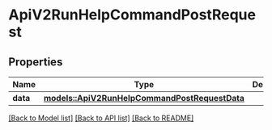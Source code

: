 # ApiV2RunHelpCommandPostRequest

## Properties

Name | Type | Description | Notes
------------ | ------------- | ------------- | -------------
**data** | [**models::ApiV2RunHelpCommandPostRequestData**](_api_v2_run_help_command_post_request_data.md) |  | 

[[Back to Model list]](../README.md#documentation-for-models) [[Back to API list]](../README.md#documentation-for-api-endpoints) [[Back to README]](../README.md)


